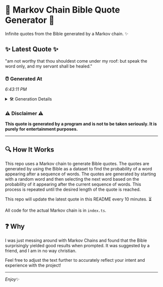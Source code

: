 # 📖 Markov Chain Bible Quote Generator 📖

Infinite quotes from the Bible generated by a Markov chain. ✨

## ✨ Latest Quote ✨
"am not worthy that thou shouldest come under my roof: but speak the word only, and my servant shall be healed."

### ⏰ Generated At
*6:43:11 PM*

<details>
    <summary>🛠️ Generation Details</summary>
    <p>
        <strong>🌱 Seed:</strong> am<br>
        <strong>🔄 Iterations:</strong> 20<br>
        <strong>📜 Context History:</strong><br>[ am ]: not<br>[ am, not ]: worthy<br>[ am, not, worthy ]: that<br>[ am, not, worthy, that ]: thou<br>[ am, not, worthy, that, thou ]: shouldest<br>[ am, not, worthy, that, thou, shouldest ]: come<br>[ not, worthy, that, thou, shouldest, come ]: under<br>[ worthy, that, thou, shouldest, come, under ]: my<br>[ that, thou, shouldest, come, under, my ]: roof:<br>[ thou, shouldest, come, under, my, roof: ]: but<br>[ shouldest, come, under, my, roof:, but ]: speak<br>[ come, under, my, roof:, but, speak ]: the<br>[ under, my, roof:, but, speak, the ]: word<br>[ my, roof:, but, speak, the, word ]: only,<br>[ roof:, but, speak, the, word, only, ]: and<br>[ but, speak, the, word, only,, and ]: my<br>[ speak, the, word, only,, and, my ]: servant<br>[ the, word, only,, and, my, servant ]: shall<br>[ word, only,, and, my, servant, shall ]: be<br>[ only,, and, my, servant, shall, be ]: healed.<br>
    </p>
</details>

### ⚠️ Disclaimer ⚠️
**This quote is generated by a program and is not to be taken seriously. It is purely for entertainment purposes.**

---

## 🔍 How It Works

This repo uses a Markov chain to generate Bible quotes. The quotes are generated by using the Bible as a dataset to find the probability of a word appearing after a sequence of words. The quotes are generated by starting with a random word and then selecting the next word based on the probability of it appearing after the current sequence of words. This process is repeated until the desired length of the quote is reached.

This repo will update the latest quote in this README every 10 minutes. ⏳

All code for the actual Markov chain is in `index.ts`.

## ❓ Why

I was just messing around with Markov Chains and found that the Bible surprisingly yielded good results when prompted. 
It was suggested by a friend, and I am in no way christian.

Feel free to adjust the text further to accurately reflect your intent and experience with the project!

---

*Enjoy*✨
